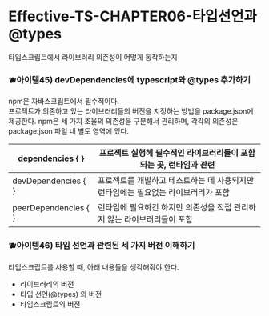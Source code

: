 # Effective-TS-CHAPTER06-타입선언과 @types
타입스크립트에서 라이브러리 의존성이 어떻게 동작하는지

### 🫐아이템45) devDependencies에 typescript와 @types 추가하기<br>

npm은 자바스크립트에서 필수적이다. <br>
프로젝트가 의존하고 있는 라이브러리들의 버전을 지정하는 방법을 package.json에 제공한다. npm은 세 가지 조율의 의존성을 구분해서 관리하며, 각각의 의존성은 package.json 파일 내 별도 영역에 있다.

| dependencies { }  | 프로젝트 실행헤 필수적인 라이브러리들이 포함되는 곳, 런타임과 관련 |
| --- | --- |
| devDependencies  { }  | 프로젝트를 개발하고 테스트하는 데 사용되지만 런타임에는 필요없는 라이브러리가 포함 |
| peerDependencies { } | 런타임에 필요하긴 하지만 의존성을 직접 관리하지 않는 라이브러리들이 포함  |

### 🫐아이템46) 타입 선언과 관련된 세 가지 버전 이해하기

타입스크립트를 사용할 때, 아래 내용들을 생각해줘야 한다. 

- 라이브러리의 버전
- 타입 선언(@types) 의 버전
- 타입스크립트의 버전